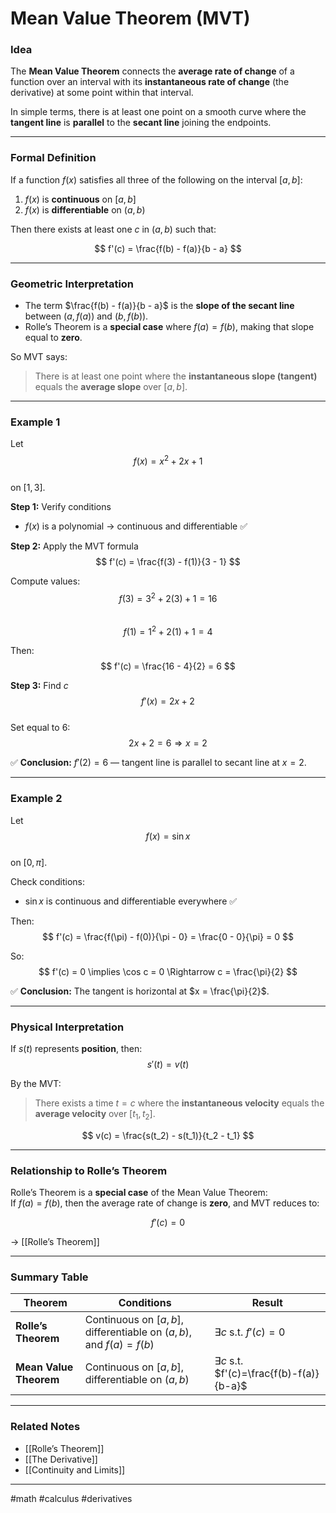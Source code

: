 # Mean Value Theorem (MVT)

### Idea
The **Mean Value Theorem** connects the **average rate of change** of a function over an interval with its **instantaneous rate of change** (the derivative) at some point within that interval.

In simple terms, there is at least one point on a smooth curve where the **tangent line** is **parallel** to the **secant line** joining the endpoints.

---

### Formal Definition

If a function $f(x)$ satisfies all three of the following on the interval $[a, b]$:

1. $f(x)$ is **continuous** on $[a, b]$  
2. $f(x)$ is **differentiable** on $(a, b)$  

Then there exists at least one $c$ in $(a, b)$ such that:

$$
f'(c) = \frac{f(b) - f(a)}{b - a}
$$

---

### Geometric Interpretation

- The term $\frac{f(b) - f(a)}{b - a}$ is the **slope of the secant line** between $(a, f(a))$ and $(b, f(b))$.  
- Rolle’s Theorem is a **special case** where $f(a) = f(b)$, making that slope equal to **zero**.  

So MVT says:  
> There is at least one point where the **instantaneous slope (tangent)** equals the **average slope** over $[a,b]$.

---

### Example 1

Let  
$$
f(x) = x^2 + 2x + 1
$$  
on $[1, 3]$.

**Step 1:** Verify conditions  
- $f(x)$ is a polynomial → continuous and differentiable ✅  

**Step 2:** Apply the MVT formula  
$$
f'(c) = \frac{f(3) - f(1)}{3 - 1}
$$

Compute values:  
$$
f(3) = 3^2 + 2(3) + 1 = 16
$$  
$$
f(1) = 1^2 + 2(1) + 1 = 4
$$  

Then:  
$$
f'(c) = \frac{16 - 4}{2} = 6
$$  

**Step 3:** Find $c$  
$$
f'(x) = 2x + 2
$$  
Set equal to 6:  
$$
2x + 2 = 6 \Rightarrow x = 2
$$  

✅ **Conclusion:** $f'(2) = 6$ — tangent line is parallel to secant line at $x = 2$.

---

### Example 2

Let  
$$
f(x) = \sin x
$$  
on $[0, \pi]$.

Check conditions:  
- $\sin x$ is continuous and differentiable everywhere ✅  

Then:
$$
f'(c) = \frac{f(\pi) - f(0)}{\pi - 0} = \frac{0 - 0}{\pi} = 0
$$

So:
$$
f'(c) = 0 \implies \cos c = 0 \Rightarrow c = \frac{\pi}{2}
$$

✅ **Conclusion:** The tangent is horizontal at $x = \frac{\pi}{2}$.

---

### Physical Interpretation

If $s(t)$ represents **position**, then:  
$$
s'(t) = v(t)
$$  

By the MVT:  
> There exists a time $t = c$ where the **instantaneous velocity** equals the **average velocity** over $[t_1, t_2]$.

$$
v(c) = \frac{s(t_2) - s(t_1)}{t_2 - t_1}
$$

---

### Relationship to Rolle’s Theorem

Rolle’s Theorem is a **special case** of the Mean Value Theorem:  
If $f(a) = f(b)$, then the average rate of change is **zero**, and MVT reduces to:  

$$
f'(c) = 0
$$  

→ [[Rolle’s Theorem]]

---

### Summary Table

| Theorem | Conditions | Result |
|----------|-------------|--------|
| **Rolle’s Theorem** | Continuous on $[a,b]$, differentiable on $(a,b)$, and $f(a)=f(b)$ | $\exists c$ s.t. $f'(c)=0$ |
| **Mean Value Theorem** | Continuous on $[a,b]$, differentiable on $(a,b)$ | $\exists c$ s.t. $f'(c)=\frac{f(b)-f(a)}{b-a}$ |

---

### Related Notes
- [[Rolle’s Theorem]]  
- [[The Derivative]]  
- [[Continuity and Limits]]  

---

#math #calculus #derivatives